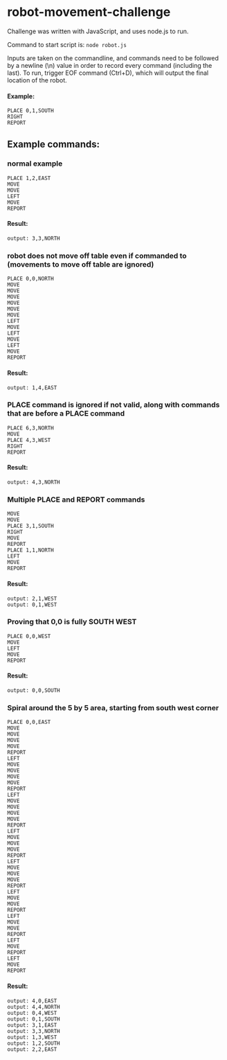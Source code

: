 # robot-movement-challenge

Challenge was written with JavaScript, and uses node.js to run.

Command to start script is: `node robot.js`

Inputs are taken on the commandline, and commands need to be followed by a newline (\n) value in order to record every command (including the last). To run, trigger EOF command (Ctrl+D), which will output the final location of the robot.

#### Example:
```
PLACE 0,1,SOUTH
RIGHT
REPORT

```

## Example commands:
### normal example
```
PLACE 1,2,EAST
MOVE
MOVE
LEFT
MOVE
REPORT

```
#### Result:
```
output: 3,3,NORTH
```

### robot does not move off table even if commanded to (movements to move off table are ignored)
```
PLACE 0,0,NORTH
MOVE
MOVE
MOVE
MOVE
MOVE
MOVE
LEFT
MOVE
LEFT
MOVE
LEFT
MOVE
REPORT

```
#### Result:
```
output: 1,4,EAST
```

### PLACE command is ignored if not valid, along with commands that are before a PLACE command
```
PLACE 6,3,NORTH
MOVE
PLACE 4,3,WEST
RIGHT
REPORT

```
#### Result:
```
output: 4,3,NORTH
```

### Multiple PLACE and REPORT commands
```
MOVE
MOVE
PLACE 3,1,SOUTH
RIGHT
MOVE
REPORT
PLACE 1,1,NORTH
LEFT
MOVE
REPORT

```
#### Result:
```
output: 2,1,WEST
output: 0,1,WEST
```
### Proving that 0,0 is fully SOUTH WEST
```
PLACE 0,0,WEST
MOVE
LEFT
MOVE
REPORT

```
#### Result:
```
output: 0,0,SOUTH
```
### Spiral around the 5 by 5 area, starting from south west corner
```
PLACE 0,0,EAST
MOVE
MOVE
MOVE
MOVE
REPORT
LEFT
MOVE
MOVE
MOVE
MOVE
REPORT
LEFT
MOVE
MOVE
MOVE
MOVE
REPORT
LEFT
MOVE
MOVE
MOVE
REPORT
LEFT
MOVE
MOVE
MOVE
REPORT
LEFT
MOVE
MOVE
REPORT
LEFT
MOVE
MOVE
REPORT
LEFT
MOVE
REPORT
LEFT
MOVE
REPORT

```
#### Result:
```
output: 4,0,EAST
output: 4,4,NORTH
output: 0,4,WEST
output: 0,1,SOUTH
output: 3,1,EAST
output: 3,3,NORTH
output: 1,3,WEST
output: 1,2,SOUTH
output: 2,2,EAST
```
